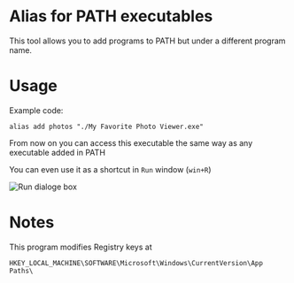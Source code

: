 # Alias for PATH executables
This tool allows you to add programs to PATH but under a different program name.

# Usage
Example code:
```
alias add photos "./My Favorite Photo Viewer.exe"
```
From now on you can access this executable the same way as any executable added in PATH

You can even use it as a shortcut in `Run` window  (`win+R`)

![Run dialoge box](https://i.imgur.com/KSLJMMc.png)

# Notes
This program modifies Registry keys at

`HKEY_LOCAL_MACHINE\SOFTWARE\Microsoft\Windows\CurrentVersion\App Paths\`
